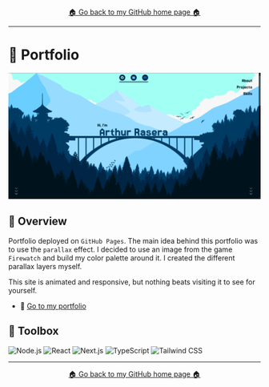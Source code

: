 <p align="center">
  <a href="https://github.com/Raseraa0">
   🏠 Go back to my GitHub home page 🏠 
  </a>
</p>

---

# 📌 Portfolio

![Project preview](./public/img/preview.png)

## 📝 Overview

Portfolio deployed on `GitHub Pages`. The main idea behind this portfolio was to use the `parallax` effect. I decided to use an image from the game `Firewatch` and build my color palette around it. I created the different parallax layers myself.

This site is animated and responsive, but nothing beats visiting it to see for yourself.
- 🚀 [Go to my portfolio](https://raseraa0.github.io)

## 🧰 Toolbox

![Node.js](https://img.shields.io/badge/Node.js-339933?style=for-the-badge&logo=nodedotjs&logoColor=white)
![React](https://img.shields.io/badge/React-61DAFB?style=for-the-badge&logo=react&logoColor=black)
![Next.js](https://img.shields.io/badge/Next.js-000000?style=for-the-badge&logo=nextdotjs&logoColor=white)
![TypeScript](https://img.shields.io/badge/TypeScript-3178C6?style=for-the-badge&logo=typescript&logoColor=white)
![Tailwind CSS](https://img.shields.io/badge/Tailwind_CSS-38B2AC?style=for-the-badge&logo=tailwind-css&logoColor=white)

---
<p align="center">
  <a href="https://github.com/Raseraa0">
   🏠 Go back to my GitHub home page 🏠 
  </a>
</p>
